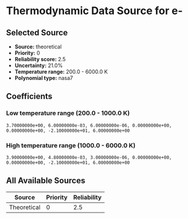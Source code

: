 # Thermodynamic Data Source for e-

## Selected Source
- **Source:** theoretical
- **Priority:** 0
- **Reliability score:** 2.5
- **Uncertainty:** 21.0%
- **Temperature range:** 200.0 - 6000.0 K
- **Polynomial type:** nasa7

## Coefficients
### Low temperature range (200.0 - 1000.0 K)
```
3.70000000e+00, 6.00000000e-03, 6.00000000e-06, 0.00000000e+00, 0.00000000e+00, -2.10000000e+01, 6.00000000e+00
```

### High temperature range (1000.0 - 6000.0 K)
```
3.90000000e+00, 4.80000000e-03, 3.00000000e-06, 0.00000000e+00, 0.00000000e+00, -2.10000000e+01, 6.00000000e+00
```

## All Available Sources
| Source | Priority | Reliability |
|--------|----------|-------------|
| Theoretical | 0 | 2.5 |
